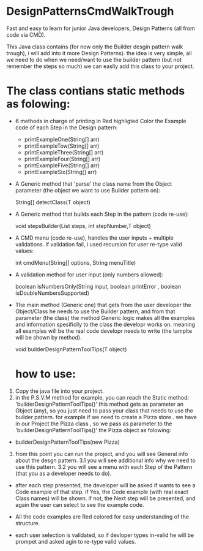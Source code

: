 # DesignPatternsCmdWalkTrough
Fast and easy to learn for junior Java developers, Design Patterns (all from code via CMD).

This Java class contains (for now only the Builder desgin pattern walk trough), i will add into it more Design Patterns).
the idea is very simple, all we need to do when we need/want to use the builder pattern (but not remember the steps so much) we can easlly add this class to 
your project.

 # The class contians static methods as folowing:

* 6 methods in charge of printing in Red highligted Color the Example code of each Step in the Design pattern:

    - printExampleOne(String[] arr)
    - printExampleTow(String[] arr)
    - printExampleThree(String[] arr)
    - printExampleFour(String[] arr)
    - printExampleFive(String[] arr)
    - printExampleSix(String[] arr)


* A Generic method that 'parse' the class name from the Object parameter (the object we want to use Builder pattern on):

    <T> String[] detectClass(T object)
  
  
* A Generic method that builds each Step in the pattern (code re-use):

    <T> void stepsBuilder(List<String> steps, int stepNumber,T object)  
  

* A CMD menu (code re-use), handles the user inputs + multiple validations.
  if validation fail, i used recursion for user re-type valid values:

    int cmdMenu(String[] options, String menuTitle)
 
 
* A validation method for user input (only numbers allowed):

    boolean isNumbersOnly(String input, boolean printError , boolean isDoubleNumbersSupported) 

* The main method (Generic one) that gets from the user developer the Object/Class he needs to use the Builder pattern, and from that parameter (the class)
  the method Generic logic makes all the examples and information spesificlly to the class the developr works on.
  meaning all examples will be the real code developr needs to write (the tamplte will be shown by method).

    <T> void builderDesignPatternToolTips(T object)
  
  
  # how to use:

1. Copy the java file into your project.
2. in the P.S.V.M method for example, you can reach the Static method: 'builderDesignPatternToolTips()'
   this method gets as parameter an Object (any), so you just need to pass your class that needs to use the builder pattern.
   for example if we need to create a Pizza store.. we have in our Project the Pizza class , so we pass as parameter to the 'builderDesignPatternToolTips()' the 
   Pizza object as folowing:

-  builderDesignPatternToolTips(new Pizza)

3. from this point you can run the project, and you will see General info about the desgn pattern.
3.1 you will see additional info why we need to use this pattern.
3.2 you will see a menu with each Step of the Pattern (that you as a developer needs to do).

* after each step presented, the developer will be asked if wants to see a Code example of that step.
  if Yes, the Code example (with real exact Class names) will be shown.
  if not, the Next step will be presented, and again the user can select to see the example code.

* All the code examples are Red colored for easy understanding of the structure.

* each user selection is validated, so if devloper types in-valid he will be prompet and asked agin to re-type valid values.
